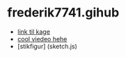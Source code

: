 # frederik7741.gihub
- [link til kage](profil.html)
- [cool viedeo hehe](https://www.youtube.com/watch?v=AX466hNzWWA)
- [stikfigur] (sketch.js)
